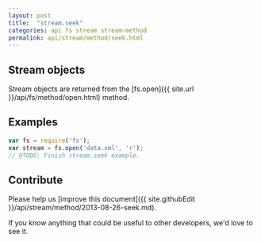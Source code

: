 ```yaml
---
layout: post
title:  "stream.seek"
categories: api fs stream stream-method
permalink: api/stream/method/seek.html
---
```


## Stream objects

Stream objects are returned from the [fs.open]({{ site.url }}/api/fs/method/open.html) method.

## Examples

```javascript
var fs = require('fs');
var stream = fs.open('data.xml', 'r');
// @TODO: Finish stream.seek example.
```

## Contribute

Please help us [improve this document]({{ site.githubEdit }}/api/stream/method/2013-08-26-seek.md).

If you know anything that could be useful to other developers, we'd love to see it.


